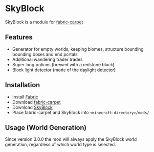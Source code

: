 # SkyBlock

SkyBlock is a module for [fabric-carpet](https://github.com/gnembon/fabric-carpet)

## Features
- Generator for empty worlds, keeping biomes, structure bounding bounding boxes and end portals
- Additional wandering trader trades
- Super long potions (brewed with a redstone block)
- Block light detector (mode of the daylight detector)

## Installation
- Install [Fabric](https://fabricmc.net/use)
- Download [fabric-carpet](https://github.com/gnembon/fabric-carpet/releases)
- Download [SkyBlock](https://github.com/skyrising/skyblock/releases)
- Place fabric-carpet and SkyBlock into `<minecraft-directory>/mods/`

## Usage (World Generation)
Since version 3.0.0 the mod will always apply the SkyBlock world generation, regardless of which world type is selected.
